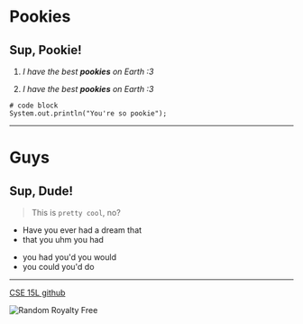 # Pookies
## Sup, Pookie!
1. *I have the best **pookies** on Earth :3*
2) _I have the best __pookies__ on Earth :3_
```
# code block
System.out.println("You're so pookie");
```
____

Guys
====
Sup, Dude!
----------
> This is `pretty cool`, no?

* Have you ever had a dream that
* that you uhm you had
- you had you'd you would
- you could you'd do

***

[CSE 15L github](https://ucsd-cse15l-w24.github.io/)

![Random Royalty Free](https://wordtracker-swoop-uploads.s3.amazonaws.com/uploads/ckeditor/pictures/2090/content_beach.jpg)
